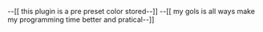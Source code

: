--[[ this plugin is a pre preset color stored--]]
--[[ my gols is all ways make my programming time better and pratical--]]


